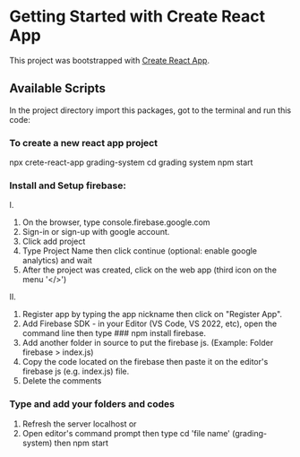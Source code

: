 # Getting Started with Create React App

This project was bootstrapped with [Create React App](https://github.com/facebook/create-react-app).

## Available Scripts

In the project directory import this packages, got to the terminal and run this code:

### To create a new react app project
npx crete-react-app grading-system
cd grading system
npm start

### Install and Setup firebase:
I.
1. On the browser, type console.firebase.google.com
2. Sign-in or sign-up with google account.
3. Click add project
4. Type Project Name then click continue (optional: enable google analytics) and wait
5. After the project was created, click on the web app (third icon on the menu '</>')

II.
1. Register app by typing the app nickname then click on "Register App".
2. Add Firebase SDK - in your Editor (VS Code, VS 2022, etc), open the command line then type ### npm install firebase.
3. Add another folder in source to put the firebase js. (Example: Folder firebase > index.js)
4. Copy the code located on the firebase then paste it on the editor's firebase js (e.g. index.js) file.
5. Delete the comments

### Type and add your folders and codes
1. Refresh the server localhost or
2. Open editor's command prompt then type cd 'file name' (grading-system) then npm start
